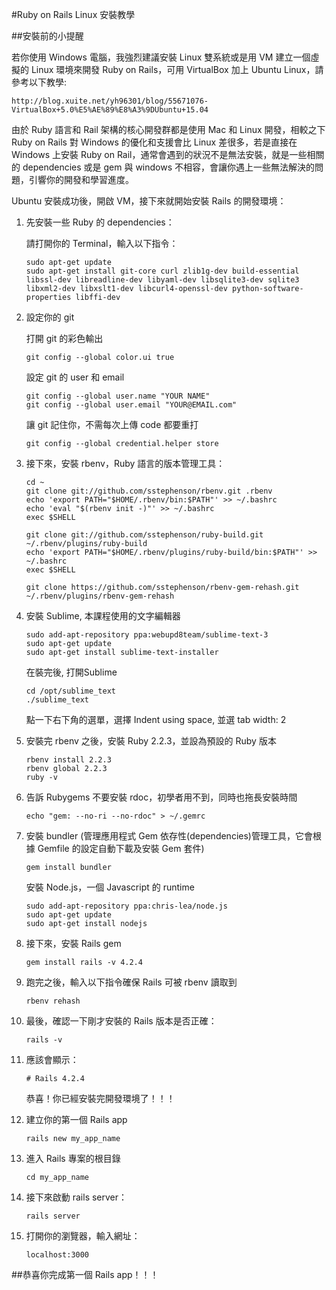 #Ruby on Rails Linux 安裝教學

##安裝前的小提醒

若你使用 Windows 電腦，我強烈建議安裝 Linux 雙系統或是用 VM 建立一個虛擬的 Linux 環境來開發 Ruby on Rails，可用 VirtualBox 加上 Ubuntu Linux，請參考以下教學: 
```
http://blog.xuite.net/yh96301/blog/55671076-VirtualBox+5.0%E5%AE%89%E8%A3%9DUbuntu+15.04
```

由於 Ruby 語言和 Rail 架構的核心開發群都是使用 Mac 和 Linux 開發，相較之下 Ruby on Rails 對 Windows 的優化和支援會比 Linux 差很多，若是直接在 Windows 上安裝 Ruby on Rail，通常會遇到的狀況不是無法安裝，就是一些相關的 dependencies 或是 gem 與 windows 不相容，會讓你遇上一些無法解決的問題，引響你的開發和學習進度。


Ubuntu 安裝成功後，開啟 VM，接下來就開始安裝 Rails 的開發環境：

1. 先安裝一些 Ruby 的 dependencies：

	請打開你的 Terminal，輸入以下指令：

	```
	sudo apt-get update
	sudo apt-get install git-core curl zlib1g-dev build-essential libssl-dev libreadline-dev libyaml-dev libsqlite3-dev sqlite3 libxml2-dev libxslt1-dev libcurl4-openssl-dev python-software-properties libffi-dev
	```

2. 設定你的 git

	打開 git 的彩色輸出
	```
	git config --global color.ui true
	```

	設定 git 的 user 和 email
	```
	git config --global user.name "YOUR NAME"
	git config --global user.email "YOUR@EMAIL.com"
	```

	讓 git 記住你，不需每次上傳 code 都要重打
	```
	git config --global credential.helper store
	```

3. 接下來，安裝 rbenv，Ruby 語言的版本管理工具：

	```
	cd ~
	git clone git://github.com/sstephenson/rbenv.git .rbenv
	echo 'export PATH="$HOME/.rbenv/bin:$PATH"' >> ~/.bashrc
	echo 'eval "$(rbenv init -)"' >> ~/.bashrc
	exec $SHELL
	
	git clone git://github.com/sstephenson/ruby-build.git ~/.rbenv/plugins/ruby-build
	echo 'export PATH="$HOME/.rbenv/plugins/ruby-build/bin:$PATH"' >> ~/.bashrc
	exec $SHELL
	
	git clone https://github.com/sstephenson/rbenv-gem-rehash.git ~/.rbenv/plugins/rbenv-gem-rehash
	```

4. 安裝 Sublime, 本課程使用的文字編輯器

	```
	sudo add-apt-repository ppa:webupd8team/sublime-text-3
	sudo apt-get update
	sudo apt-get install sublime-text-installer
	```

	在裝完後, 打開Sublime
	```
	cd /opt/sublime_text
	./sublime_text
	```

	點一下右下角的選單，選擇 Indent using space, 並選 tab width: 2

5. 安裝完 rbenv 之後，安裝 Ruby 2.2.3，並設為預設的 Ruby 版本

	```
	rbenv install 2.2.3
	rbenv global 2.2.3
	ruby -v
	```

6. 告訴 Rubygems 不要安裝 rdoc，初學者用不到，同時也拖長安裝時間

	```
	echo "gem: --no-ri --no-rdoc" > ~/.gemrc
	```

7. 安裝 bundler (管理應用程式 Gem 依存性(dependencies)管理工具，它會根據 Gemfile 的設定自動下載及安裝 Gem 套件)

	```
	gem install bundler
	```

	安裝 Node.js，一個 Javascript 的 runtime

	```
	sudo add-apt-repository ppa:chris-lea/node.js
	sudo apt-get update
	sudo apt-get install nodejs
	```

8. 接下來，安裝 Rails gem

	```
	gem install rails -v 4.2.4
	```

9. 跑完之後，輸入以下指令確保 Rails 可被 rbenv 讀取到

	```
	rbenv rehash
	```

10. 最後，確認一下剛才安裝的 Rails 版本是否正確：

	```
	rails -v
	```

11. 應該會顯示：

	```
	# Rails 4.2.4
	```

	恭喜！你已經安裝完開發環境了！！！

12. 建立你的第一個 Rails app

	```
	rails new my_app_name
	```

13. 進入 Rails 專案的根目錄

	```
	cd my_app_name
	```

14. 接下來啟動 rails server：

	```
	rails server
	```

15. 打開你的瀏覽器，輸入網址： 

	```
	localhost:3000
	```

##恭喜你完成第一個 Rails app！！！











